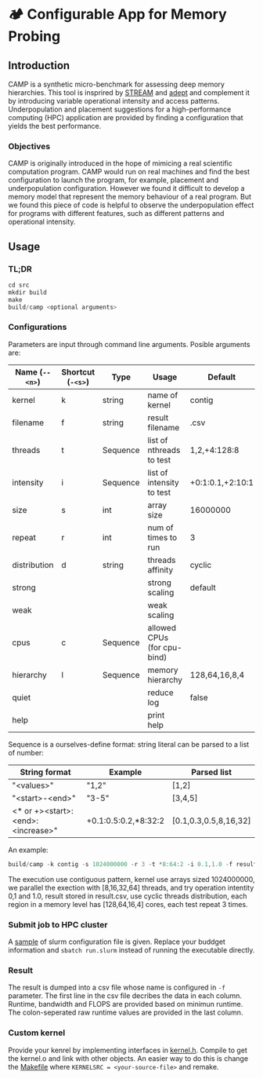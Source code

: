 # :camping: Configurable App for Memory Probing

## Introduction
CAMP is a synthetic micro-benchmark for assessing deep memory hierarchies. This tool is insprired by [STREAM](https://www.cs.virginia.edu/stream/) and [adept](https://github.com/EPCCed/adept-kernel-openmp) and complement it by introducing variable operational intensity and access patterns. Underpopulation and placement suggestions for a high-performance computing (HPC) application are provided by finding a configuration that yields the best
performance.

### Objectives
CAMP is originally introduced in the hope of mimicing a real scientific computation program. CAMP would run on real machines and find the best configuration to launch the program, for example, placement and underpopulation configuration. However we found it difficult to develop a memory model that represent the memory behaviour of a real program. But we found this piece of code is helpful to observe the underpopulation effect for programs with different features, such as different patterns and operational intensity.


## Usage
### TL;DR
```c
cd src
mkdir build
make
build/camp <optional arguments>
```

### Configurations
Parameters are input through command line arguments. Posible arguments are:

| Name (`--<n>`) | Shortcut (`-<s>`) | Type     | Usage                       | Default          |
| -------------- | ----------------- | -------- | --------------------------- | ---------------- |
| kernel         | k                 | string   | name of kernel              | contig           |
| filename       | f                 | string   | result filename             | <time>.csv       |
| threads        | t                 | Sequence | list of nthreads to test    | 1,2,+4:128:8     |
| intensity      | i                 | Sequence | list of intensity to test   | +0:1:0.1,+2:10:1 |
| size           | s                 | int      | array size                  | 16000000         |
| repeat         | r                 | int      | num of times to run         | 3                |
| distribution   | d                 | string   | threads affinity            | cyclic           |
| strong         |                   |          | strong scaling              | default          |
| weak           |                   |          | weak scaling                |                  |
| cpus           | c                 | Sequence | allowed CPUs (for cpu-bind) |                  |
| hierarchy      | l                 | Sequence | memory hierarchy            | 128,64,16,8,4    |
| quiet          |                   |          | reduce log                  | false            |
| help           |                   |          | print help                  |                  |

Sequence is a ourselves-define format: string literal can be parsed to a list of number:

| String format                 | Example              | Parsed list           |
| ----------------------------- | -------------------- | --------------------- |
| "\<values\>"                    | "1,2"                | [1,2]                 |
| "\<start>-\<end>"               | "3-5"                | [3,4,5]               |
| <\* or +>\<start>:\<end>:\<increase>" | +0.1:0.5:0.2,*8:32:2 | [0.1,0.3,0.5,8,16,32] |

An example:

```c
build/camp -k contig -s 1024000000 -r 3 -t *8:64:2 -i 0.1,1.0 -f result.csv -d cyclic -l 128,64,16,4
```

The execution use contiguous pattern, kernel use arrays sized 1024000000, we parallel the exection with [8,16,32,64] threads, and try operation intentity 0,1 and 1.0, result stored in result.csv, use cyclic threads distribution, each region in a memory level has [128,64,16,4] cores, each test repeat 3 times.

### Submit job to HPC cluster
A [sample](src/run.slurm) of slurm configuration file is given. Replace your buddget information and `sbatch run.slurm` instead of running the executable directly.

### Result
The result is dumped into a csv file whose name is configured in `-f` parameter. The first line in the csv file decribes the data in each column. Runtime, bandwidth and FLOPS are provided based on minimun runtime. The colon-seperated raw runtime values are provided in the last column.

### Custom kernel
Provide your kenrel by implementing interfaces in [kernel.h](src/kernel.h). Compile to get the kernel.o and link with other objects. An easier way to do this is change the [Makefile](src/Makefile) where `KERNELSRC = <your-source-file>` and remake.